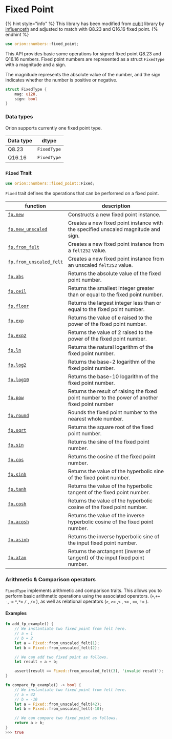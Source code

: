 # Fixed Point

{% hint style="info" %}
This library has been modified from [cubit](https://github.com/influenceth/cubit) library by [influenceth](https://github.com/influenceth) and adjusted to match with Q8.23 and Q16.16 fixed point.
{% endhint %}

```rust
use orion::numbers::fixed_point;
```

This API provides basic some operations for signed fixed point Q8.23 and Q16.16 numbers. Fixed point numbers are represented as a struct `FixedType` with a magnitude and a sign.

The magnitude represents the absolute value of the number, and the sign indicates whether the number is positive or negative.

```rust
struct FixedType {
    mag: u128,
    sign: bool
}
```

### Data types

Orion supports currently one fixed point type.

| Data type | dtype       |
| --------- | ----------- |
| Q8.23     | `FixedType` |
| Q16.16    | `FixedType` |

### **`Fixed` Trait**

```rust
use orion::numbers::fixed_point::Fixed;
```

`Fixed` trait defines the operations that can be performed on a fixed point.

| function | description |
| --- | --- |
| [`fp.new`](fp.new.md) | Constructs a new fixed point instance. |
| [`fp.new_unscaled`](fp.new\_unscaled.md) | Creates a new fixed point instance with the specified unscaled magnitude and sign. |
| [`fp.from_felt`](fp.from\_felt.md) | Creates a new fixed point instance from a `felt252` value. |
| [`fp.from_unscaled_felt`](fp.from\_unscaled\_felt.md) | Creates a new fixed point instance from an unscaled `felt252` value. |
| [`fp.abs`](fp.abs.md) | Returns the absolute value of the fixed point number. |
| [`fp.ceil`](fp.ceil.md) | Returns the smallest integer greater than or equal to the fixed point number. |
| [`fp.floor`](fp.floor.md) | Returns the largest integer less than or equal to the fixed point number. |
| [`fp.exp`](fp.exp.md) | Returns the value of e raised to the power of the fixed point number.  |
| [`fp.exp2`](fp.exp2.md) | Returns the value of 2 raised to the power of the fixed point number. |
| [`fp.ln`](fp.ln.md) | Returns the natural logarithm of the fixed point number. |
| [`fp.log2`](fp.log2.md) | Returns the base-2 logarithm of the fixed point number. |
| [`fp.log10`](fp.log10.md) | Returns the base-10 logarithm of the fixed point number. |
| [`fp.pow`](fp.pow.md) | Returns the result of raising the fixed point number to the power of another fixed point number |
| [`fp.round`](fp.round.md) | Rounds the fixed point number to the nearest whole number. |
| [`fp.sqrt`](fp.sqrt.md) | Returns the square root of the fixed point number. |
| [`fp.sin`](fp.sin.md) | Returns the sine of the fixed point number. |
| [`fp.cos`](fp.cos.md) | Returns the cosine of the fixed point number. |
| [`fp.sinh`](fp.sinh.md) | Returns the value of the hyperbolic sine of the fixed point number. |
| [`fp.tanh`](fp.tanh.md) | Returns the value of the hyperbolic tangent of the fixed point number. |
| [`fp.cosh`](fp.cosh.md) | Returns the value of the hyperbolic cosine of the fixed point number. |
| [`fp.acosh`](fp.acosh.md) | Returns the value of the inverse hyperbolic cosine of the fixed point number. |
| [`fp.asinh`](fp.asinh.md) | Returns the inverse hyperbolic sine of the input fixed point number. |
| [`fp.atan`](fp.atan.md) | Returns the arctangent (inverse of tangent) of the input fixed point number. |

### Arithmetic & Comparison operators

`FixedType` implements arithmetic and comparison traits. This allows you to perform basic arithmetic operations using the associated operators. (`+`,`+=` `-`,`-=` `*`,`*=` `/` , `/=` ), as well as relational operators (`>`, `>=` ,`<` , `<=` , `==`, `!=` ).

#### Examples

```rust
fn add_fp_example() {
    // We instantiate two fixed point from felt here.
    // a = 1
    // b = 2
    let a = Fixed::from_unscaled_felt(1);
    let b = Fixed::from_unscaled_felt(2);

    // We can add two fixed point as follows.
    let result = a + b;

    assert(result == Fixed::from_unscaled_felt(3), 'invalid result');
}
```

```rust
fn compare_fp_example() -> bool {
    // We instantiate two fixed point from felt here.
    // a = 42
    // b = -10
    let a = Fixed::from_unscaled_felt(42);
    let b = Fixed::from_unscaled_felt(-10);

    // We can compare two fixed point as follows.
    return a > b;
}
>>> true
```

